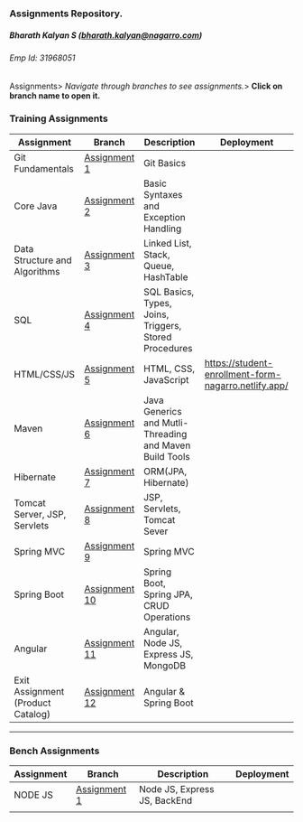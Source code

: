 ### Assignments Repository.

##### Bharath Kalyan S (bharath.kalyan@nagarro.com)

###### Emp Id: 31968051

Assignments> _Navigate through branches to see assignments._> **Click on branch name to open it.**
### Training Assignments

| Assignment                        | Branch                                                                                                                   | Description                                             | Deployment                                           |
|-----------------------------------|--------------------------------------------------------------------------------------------------------------------------|---------------------------------------------------------| ---------------------------------------------------- |
| Git Fundamentals                  | [Assignment 1 ](https://git.nagarro.com/GITG00641/Java/bharath-kalyan-s/tree/Assignment-1-Git-Fundamentals)              | Git Basics                                              |                                                      |
| Core Java                         | [Assignment 2 ](https://git.nagarro.com/GITG00641/Java/bharath-kalyan-s/tree/Assignment-2-Core-Java-Assignment)          | Basic Syntaxes and Exception Handling                   |                                                      |
| Data Structure and Algorithms     | [Assignment 3 ](https://git.nagarro.com/GITG00641/Java/bharath-kalyan-s/tree/Assignment-3-DataStructures-and-Algorithms) | Linked List, Stack, Queue, HashTable                    |                                                      |
| SQL                               | [Assignment 4 ](https://git.nagarro.com/GITG00641/Java/bharath-kalyan-s/tree/Assignment-4-SQL)                           | SQL Basics, Types, Joins, Triggers, Stored Procedures   |                                                      |
| HTML/CSS/JS                       | [Assignment 5 ](https://git.nagarro.com/GITG00641/Java/bharath-kalyan-s/tree/Assignment-5-HTMLCSSJS)                     | HTML, CSS, JavaScript                                   | https://student-enrollment-form-nagarro.netlify.app/ |
| Maven                             | [Assignment 6 ](https://git.nagarro.com/GITG00641/Java/bharath-kalyan-s/tree/Assignment-6-Maven)                         | Java Generics and Mutli-Threading and Maven Build Tools |                                                      |
| Hibernate                         | [Assignment 7 ](https://git.nagarro.com/GITG00641/Java/bharath-kalyan-s/tree/Assignment-7-Hibernate)                     | ORM(JPA, Hibernate)                                     |                                                      |
| Tomcat Server, JSP, Servlets      | [Assignment 8 ](https://git.nagarro.com/GITG00641/Java/bharath-kalyan-s/tree/Assignment-8-JSP)                           | JSP, Servlets, Tomcat Sever                             |                                                      |
| Spring MVC                        | [Assignment 9 ](https://git.nagarro.com/GITG00641/Java/bharath-kalyan-s/tree/Assignment-9-Spring-MVC)                    | Spring MVC                                              |                                                      |
| Spring Boot                       | [Assignment 10 ](https://git.nagarro.com/GITG00641/Java/bharath-kalyan-s/tree/Assignment-10-SpringBoot)                  | Spring Boot, Spring JPA, CRUD Operations                |                                                      |
| Angular                           | [Assignment 11 ](https://git.nagarro.com/GITG00641/Java/bharath-kalyan-s/tree/Assignment-11-Angular)                     | Angular, Node JS, Express JS, MongoDB                   |                                                      |
| Exit Assignment (Product Catalog) | [Assignment 12 ](https://git.nagarro.com/GITG00641/Java/bharath-kalyan-s/tree/Assignment-12-ExitTest)                    | Angular & Spring Boot                                   |                                                      |


--------------------------------------------------------------------------------------------------------------------------------
### Bench Assignments

| Assignment                        | Branch                                                                                                                   | Description                                             | Deployment                                           |
|-----------------------------------|--------------------------------------------------------------------------------------------------------------------------|---------------------------------------------------------| ---------------------------------------------------- |
| NODE JS                           | [Assignment 1 ](https://git.nagarro.com/GITG00641/Java/bharath-kalyan-s/tree/Bench-Assignment-1-NodeJS-ExpressJS)        | Node JS, Express JS, BackEnd                            |                                                      |
|                   |                                                                                                                                         |                                     |                                                      |

